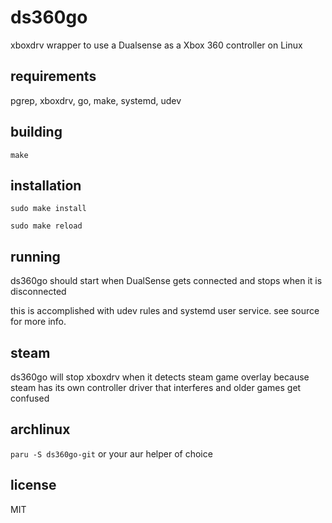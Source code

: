 # ds360go
xboxdrv wrapper to use a Dualsense as a Xbox 360 controller on Linux

## requirements

pgrep, xboxdrv, go, make, systemd, udev

## building

`make`

## installation

`sudo make install`

`sudo make reload`

## running

ds360go should start when DualSense gets connected and stops when it is disconnected

this is accomplished with udev rules and systemd user service. see source for more info.

## steam

ds360go will stop xboxdrv when it detects steam game overlay because steam has its own controller driver that interferes and older games get confused

## archlinux

`paru -S ds360go-git` or your aur helper of choice

## license

MIT
